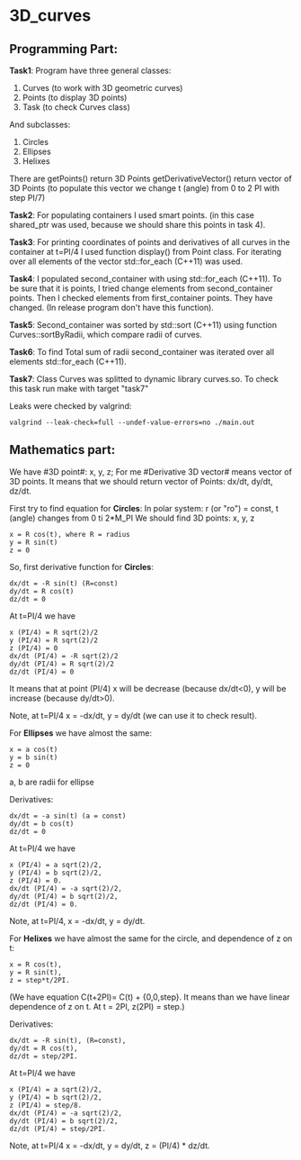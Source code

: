 # 3D_curves

## Programming Part: ##
**Task1**: 
Program have three general classes:
1. Curves (to work with 3D geometric curves)
2. Points (to display 3D points)
3. Task (to check Curves class)

And subclasses:
1. Circles
2. Ellipses
3. Helixes

There are getPoints() return 3D Points
getDerivativeVector() return vector of 3D Points (to populate this vector we change t (angle) from 0 to 2 PI with step PI/7)

**Task2**: For populating containers I used smart points. (in this case shared_ptr was used, because we should share this points in task 4).

**Task3**: For printing coordinates of points and derivatives of all curves in the container at t=PI/4 I used function display() from Point class. For iterating over all elements of the vector std::for_each (C++11) was used.

**Task4**: I populated second_container with using std::for_each (C++11).
To be sure that it is points, I tried change elements from second_container points. Then I checked elements from first_container points. They have changed. (In release program don't have this function).

**Task5**: Second_container was sorted by std::sort (C++11) using function Curves::sortByRadii, which compare radii of curves.

**Task6**: To find Total sum of radii second_container was iterated over all elements std::for_each (C++11). 

**Task7**: Class Curves was splitted to dynamic library curves.so. To check this task run make with target "task7"

Leaks were checked by valgrind:
```
valgrind --leak-check=full --undef-value-errors=no ./main.out
```

## Mathematics part: ##
We have #3D point#: x, y, z;
For me #Derivative 3D vector# means vector of 3D points. It means that we should return vector of Points: dx/dt, dy/dt, dz/dt. 

First try to find equation for **Circles**:
In polar system: r (or "ro") = const, t (angle) changes from 0 ti 2*M_PI
We should find 3D points: x, y, z
```
x = R cos(t), where R = radius
y = R sin(t)
z = 0
```

So, first derivative function for **Circles**:
```
dx/dt = -R sin(t) (R=const)
dy/dt = R cos(t)
dz/dt = 0
```

At t=PI/4 we have
```
x (PI/4) = R sqrt(2)/2
y (PI/4) = R sqrt(2)/2
z (PI/4) = 0
dx/dt (PI/4) = -R sqrt(2)/2
dy/dt (PI/4) = R sqrt(2)/2
dz/dt (PI/4) = 0
```
It means that at point (PI/4) x will be decrease (because dx/dt<0), y will be increase (because dy/dt>0).

Note, at t=PI/4 x = -dx/dt, y = dy/dt (we can use it to check result).

For **Ellipses** we have almost the same:
```
x = a cos(t)
y = b sin(t)
z = 0
```
a, b are radii for ellipse

Derivatives:
```
dx/dt = -a sin(t) (a = const)
dy/dt = b cos(t)
dz/dt = 0
```

At t=PI/4 we have
```
x (PI/4) = a sqrt(2)/2,
y (PI/4) = b sqrt(2)/2,
z (PI/4) = 0.
dx/dt (PI/4) = -a sqrt(2)/2,
dy/dt (PI/4) = b sqrt(2)/2,
dz/dt (PI/4) = 0.
```
Note, at t=PI/4, x = -dx/dt, y = dy/dt.

For **Helixes** we have almost the same for the circle, and dependence of z on t:
```
x = R cos(t),
y = R sin(t),
z = step*t/2PI.
```
(We have equation C(t+2PI)= C(t) + {0,0,step}.
It means than we have linear dependence of z on t. 
At t = 2PI,  z(2PI) = step.)

Derivatives:
```
dx/dt = -R sin(t), (R=const),
dy/dt = R cos(t),
dz/dt = step/2PI.
```

At t=PI/4 we have
```
x (PI/4) = a sqrt(2)/2,
y (PI/4) = b sqrt(2)/2,
z (PI/4) = step/8.
dx/dt (PI/4) = -a sqrt(2)/2,
dy/dt (PI/4) = b sqrt(2)/2,
dz/dt (PI/4) = step/2PI.
```
Note, at t=PI/4 x = -dx/dt, y = dy/dt, z = (PI/4) * dz/dt.